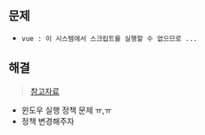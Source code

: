 ## 문제
- `vue : 이 시스템에서 스크립트를 실행할 수 없으므로 ...` 

## 해결
> [참고자료](https://bono915.tistory.com/entry/VueJS-Windows-Terminal-%EC%8B%A4%ED%96%89-%EC%98%A4%EB%A5%98-vue-%EC%9D%B4-%EC%8B%9C%EC%8A%A4%ED%85%9C%EC%97%90%EC%84%9C-%EC%8A%A4%ED%81%AC%EB%A6%BD%ED%8A%B8%EB%A5%BC-%EC%8B%A4%ED%96%89%ED%95%A0-%EC%88%98-%EC%97%86%EC%9C%BC%EB%AF%80%EB%A1%9C-%EC%97%90-%EB%8C%80%ED%95%9C-%ED%95%B4%EA%B2%B0-%EB%B0%A9%EB%B2%95)
- 윈도우 실행 정책 문제 ㅠ,ㅠ
- 정책 변경해주자
